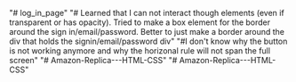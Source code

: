 "# log_in_page" 
"# Learned that I can not interact though elements (even if transparent or has opacity). Tried to make a box element for the border around the sign in/email/password. Better to just make a border around the div that holds the signin/email/password div"
"#I don't know why the button is not working anymore and why the horizonal rule will not span the full screen"
"# Amazon-Replica---HTML-CSS" 
"# Amazon-Replica---HTML-CSS" 
